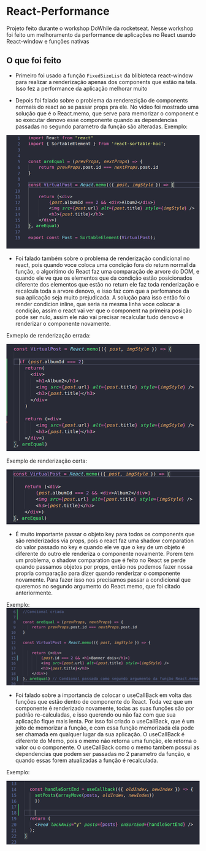# React-Performance
Projeto feito durante o workshop DoWhile da rocketseat. Nesse workshop foi feito um melhoramento da performance de aplicações no React usando React-window e funções nativas

## O que foi feito

  - Primeiro foi usado a função `FixedSizeList` da blibioteca react-window para realizar a renderização apenas dos components que estão na tela. 
  Isso fez a performance da aplicação melhorar muito
  
  - Depois foi falado sobre o problema da renderezição de components normais do react ao se passar props pra ele. No video foi mostrado uma solução que é
  o React.memo, que serve para memorizar o component e so executar denovo esse componente quando as dependencias passadas no segundo parametro da função
  são alteradas. Exemplo:
  
   <img src="./github/exemplo1.png" />
  
  - Foi falado também sobre o problema de renderização condicional no react, pois quando voce coloca uma condição fora do return normal da função, o algoritimo do React faz uma comparação de arvore do DOM, e quando ele ve que os elementos que da condição estão posicionados diferente dos elementos que estão no return ele faz toda renderização e recalcula toda a arvore denovo, e isso faz com
  que a perfomance da sua aplicação seja muito prejudicada. A solução para isso então foi o render condicion inline, que seria na mesma linha voce colocar
  a condição, assim o react vai ver que o component na primeira posição pode ser nulo, assim ele não vai precisar recalcular tudo denovo e renderizar o componente
  novamente.
  
  Exmeplo de renderização errada: 
  
   <img src="./github/renderErrado.png" />
  
  
  Exemplo de renderização certa:
  
   <img src="./github/renderCerta.png" />


 - É muito importante passar o objeto key para todos os components que são renderizados via props, pois o react faz uma shadow comparation do valor passado no key
 e quando ele ve que o key de um objeto é diferente do outro ele renderiza o componente novamente. Porem tem um problema, o shadow comparation que é feito no React
 se perde quando passamos objetos por props, então nos podemos fazer nossa propria comparação para dizer quando renderizar o componente novamente. Para fazer isso
 nos precisamos passar a condicional que queremos no segundo argumento do React.memo, que foi citado anteriormente. 
 
 
 Exemplo: <img src="./github/Exemplorender.png" />
 
 - Foi falado sobre a importancia de colocar o useCallBack em volta das funções que estão dentro de componente do React. Toda vez que um componente é renderizado
 novamente, todas as suas funções são por padrão re-calculadas, e isso querendo ou não faz com que sua aplicação fique mais lenta. Por isso foi criado o useCallBack, que é um jeito de memorizar a função, e com essa função memorizada ela pode ser chamada em qualquer lugar da sua aplicação. O useCallBack é diferente
 do Memo, pois o memo não retorna uma função, ele retorna o valor ou o componente. O useCallBack como o memo tambem possui as dependencias que podem ser passadas
 no 2 parametro da função, e quando essas forem atualizadas a função é recalculada.
 
 Exemplo: 
 
 <img src="./github/ExempleCallBack.png" />
 
